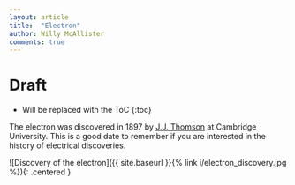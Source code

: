 ```yaml
---
layout: article
title:  "Electron"
author: Willy McAllister
comments: true
---
```

# Draft

* Will be replaced with the ToC
{:toc}

The electron was discovered in 1897 by [J.J. Thomson](https://en.wikipedia.org/wiki/Electron#Discovery) at Cambridge University. This is a good date to remember if you are interested in the history of electrical discoveries. 

![Discovery of the electron]({{ site.baseurl }}{% link i/electron_discovery.jpg %}){: .centered }
